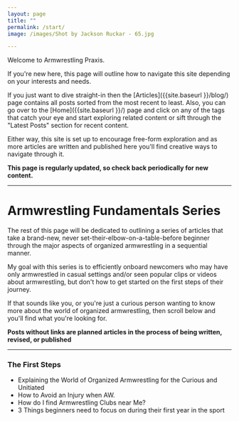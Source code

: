 ```yaml
---
layout: page
title: ""
permalink: /start/
image: /images/Shot by Jackson Ruckar - 65.jpg

---
```

Welcome to Armwrestling Praxis.

If you're new here, this page will outline how to navigate this site depending on your interests and needs. 


If you just want to dive straight-in then the [Articles]({{site.baseurl }}/blog/) page contains all posts sorted from the most recent to least. Also, you can go over to the [Home]({{site.baseurl }}/) page and click on any of the tags that catch your eye and start exploring related content or sift through the "Latest Posts" section for recent content.

Either way, this site is set up to encourage free-form exploration and as more articles are written and published here you'll find creative ways to navigate through it.

****This page is regularly updated, so check back periodically for new content.****

***

# Armwrestling Fundamentals Series

The rest of this page will be dedicated to outlining a series of articles that take a brand-new, never set-their-elbow-on-a-table-before beginner through the major aspects of organized armwrestling in a sequential manner. 

My goal with this series is to efficiently onboard newcomers who may have only armwrestled in casual settings and/or seen popular clips or videos about armwrestling, but don't how to get started on the first steps of their journey. 

If that sounds like you, or you're just a curious person wanting to know more about the world of organized armwrestling, then scroll below and you'll find what you're looking for.

****Posts without links are planned articles in the process of being written, revised, or published****


***

### The First Steps

* Explaining the World of Organized Armwrestling for the Curious and Unitiated
* How to Avoid an Injury when AW.
* How do I find Armwrestling Clubs near Me?
* 3 Things beginners need to focus on during their first year in the sport